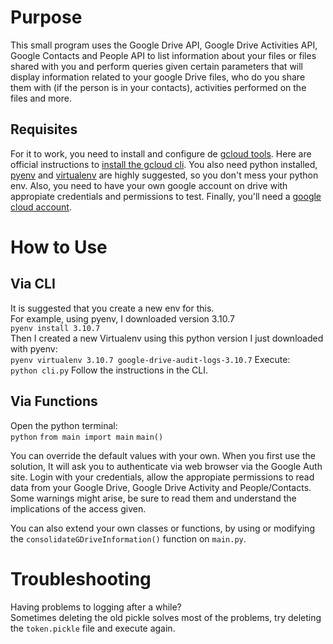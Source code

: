 # Purpose
This small program uses the Google Drive API, Google Drive Activities API, Google Contacts and People API to list information
about your files or files shared with you and perform queries given certain parameters that will display information related to your
google Drive files, who do you share them with (if the person is in your contacts), activities performed on the files and more.

## Requisites
For it to work, you need to install and configure de [gcloud tools](https://cloud.google.com/sdk/gcloud).
Here are official instructions to [install the gcloud cli](https://cloud.google.com/sdk/docs/install).
You also need python installed, [pyenv](https://github.com/pyenv/pyenv) and [virtualenv](https://virtualenv.pypa.io/en/latest/) are highly suggested, so you don't mess your python env.
Also, you need to have your own google account on drive with appropiate credentials and permissions to test.
Finally, you'll need a [google cloud account](https://console.cloud.google.com).

# How to Use
## Via CLI
It is suggested that you create a new env for this.  
For example, using pyenv, I downloaded version 3.10.7  
```pyenv install 3.10.7```  
Then I created a new Virtualenv using this python version I just downloaded with pyenv:  
```pyenv virtualenv 3.10.7 google-drive-audit-logs-3.10.7```
Execute:  
```python cli.py```
Follow the instructions in the CLI.

## Via Functions
Open the python terminal:  
```python```
```from main import main```
```main()```

You can override the default values with your own.
When you first use the solution, It will ask you to authenticate via web browser via the Google Auth site.
Login with your credentials, allow the appropiate permissions to read data from your Google Drive, Google Drive Activity and People/Contacts.
Some warnings might arise, be sure to read them and understand the implications of the access given.

You can also extend your own classes or functions, by using or modifying the `consolidateGDriveInformation()` function on `main.py`.

# Troubleshooting
Having problems to logging after a while?  
Sometimes deleting the old pickle solves most of the problems, try deleting the `token.pickle` file and execute again.
